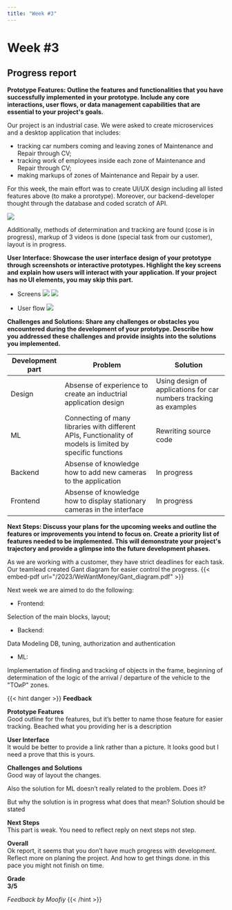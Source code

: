 ```yaml
---
title: "Week #3"
---
```


# Week #3
## **Progress report**

 **Prototype Features: Outline the features and functionalities that you have successfully implemented in your prototype. Include any core interactions, user flows, or data management capabilities that are essential to your project's goals.**

 Our project is an industrial case. We were asked to create microservices and a desktop application that includes:
- tracking car numbers coming and leaving zones of Maintenance and Repair through CV;
- tracking work of employees inside each zone of Maintenance and Repair through CV;
- making markups of zones of Maintenance and Repair by a user.

For this week, the main effort was to create UI/UX design including all listed features above (to make a prorotype). Moreover, our backend-developer thought through the database and coded scratch of API. 

![](/2023/WeWantMoney/database-1.jpg)

Additionally, methods of determination and tracking are found (cose is in progress), markup of 3 videos is done (special task from our customer), layout is in progress.

 **User Interface: Showcase the user interface design of your prototype through screenshots or interactive prototypes. Highlight the key screens and explain how users will interact with your application. If your project has no UI elements, you may skip this part.**

 - Screens
![](/2023/WeWantMoney/main_screen-1.png)
![](/2023/WeWantMoney/login_screen-1.jpg)

 - User flow
![](/2023/WeWantMoney/user_flow-1.jpg)

 **Challenges and Solutions: Share any challenges or obstacles you encountered during the development of your prototype. Describe how you addressed these challenges and provide insights into the solutions you implemented.**

 Development part | Problem | Solution
 --- |--- | --- | 
 Design | Absense of experience to create an inductrial application design | Using design of applications for car numbers tracking as examples
 ML | Connecting of many libraries with different APIs, Functionality of models is limited by specific functions | Rewriting source code
 Backend | Absense of knowledge how to add new cameras to the application | In progress
 Frontend | Absense of knowledge how to display stationary cameras in the interface | In progress



**Next Steps: Discuss your plans for the upcoming weeks and outline the features or improvements you intend to focus on. Create a priority list of features needed to be implemented. This will demonstrate your project's trajectory and provide a glimpse into the future development phases.**

As we are working with a customer, they have strict deadlines for each task. Our teamlead created Gant diagram for easier control the progress.
{{< embed-pdf url="/2023/WeWantMoney/Gant_diagram.pdf" >}}

Next week we are aimed to do the following:

- Frontend: 

Selection of the main blocks, layout;

- Backend: 

Data Modeling DB, tuning, authorization and authentication

- ML: 

Implementation of finding and tracking of objects in the frame, beginning of determination of the logic of the arrival / departure of the vehicle to the "ТОиР" zones.


{{< hint danger >}}
**Feedback**  

**Prototype Features**<br>
Good outline for the features, but it’s better to name those feature for easier tracking. Beached what you providing her is a description

**User Interface**<br>
It would be better to provide a link rather than a picture. It looks good but I need a prove that this is yours.

**Challenges and Solutions**<br>
Good way of layout the changes.

Also the solution for ML doesn’t really related to the problem. Does it?

But why  the solution is in progress what does that mean?
Solution should be stated

**Next Steps**<br>
This part is weak. You need to reflect reply on next steps not step.


**Overall**<br>
Ok report, it seems that you don’t have much progress with development.
Reflect more on planing the project. And how to get things done. in this pace you might not finish on time.


**Grade<br> 3/5**

_Feedback by Moofiy_
{{< /hint >}}